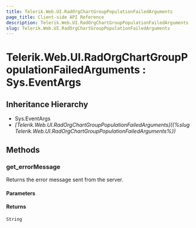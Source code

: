 ```yaml
---
title: Telerik.Web.UI.RadOrgChartGroupPopulationFailedArguments
page_title: Client-side API Reference
description: Telerik.Web.UI.RadOrgChartGroupPopulationFailedArguments
slug: Telerik.Web.UI.RadOrgChartGroupPopulationFailedArguments
---
```


# Telerik.Web.UI.RadOrgChartGroupPopulationFailedArguments : Sys.EventArgs 

## Inheritance Hierarchy

* Sys.EventArgs
* *[Telerik.Web.UI.RadOrgChartGroupPopulationFailedArguments]({%slug Telerik.Web.UI.RadOrgChartGroupPopulationFailedArguments%})*

## Methods

### get_errorMessage

Returns the error message sent from the server. 

#### Parameters

#### Returns

`String`